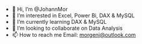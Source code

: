 - 👋 Hi, I’m @JohannMor
- 👀 I’m interested in Excel, Power Bi, DAX & MySQL
- 🌱 I’m currently learning DAX & MySQL
- 💞️ I’m looking to collaborate on Data Analysis
- 📫 How to reach me Email: morgenj@outlook.com

<!---
JohannMor/JohannMor is a ✨ special ✨ repository because its `README.md` (this file) appears on your GitHub profile.
You can click the Preview link to take a look at your changes.
--->
